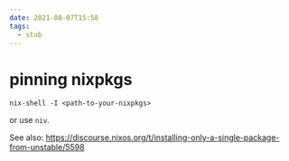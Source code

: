 ```yaml
---
date: 2021-08-07T15:58
tags: 
  - stub
---
```


# pinning nixpkgs

```
nix-shell -I <path-to-your-nixpkgs>
```

or use `niv`.

See also: https://discourse.nixos.org/t/installing-only-a-single-package-from-unstable/5598
